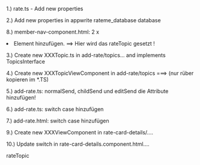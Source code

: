 1.) rate.ts - Add new properties

2.) Add new properties in appwrite rateme_database database

8.) member-nav-component.html: 2 x <li> Element hinzufügen. ==> Hier wird das rateTopic gesetzt !

3.) Create new XXXTopic.ts in add-rate/topics... and implements TopicsInterface 

4.) Create new XXXTopicViewComponent in add-rate/topics ===> (nur rüber kopieren im *.TS)

5.) add-rate.ts: normalSend, childSend und editSend die Attribute hinzufügen!

6.) add-rate.ts: switch case hinzufügen

7.) add-rate.html: switch case hinzufügen

9.) Create new XXXViewComponent in rate-card-details/....

10.) Update switch in rate-card-details.component.html....

rateTopic
